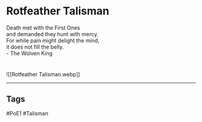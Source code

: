 # Rotfeather Talisman
Death met with the First Ones  
and demanded they hunt with mercy.  
For while pain might delight the mind,  
it does not fill the belly.  
\- The Wolven King

#
![[Rotfeather Talisman.webp]]

---
## Tags
#PoE1
#Talisman 